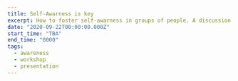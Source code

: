 ```yaml
---
title: Self-Awarness is key
excerpt: How to foster self-awarness in groups of people. A discussion led by Severin on self-awareness in groups.
date: "2020-09-22T00:00:00.000Z"
start_time: "TBA"
end_time: "0000"
tags:
  - awareness
  - workshop
  - presentation
---
```

